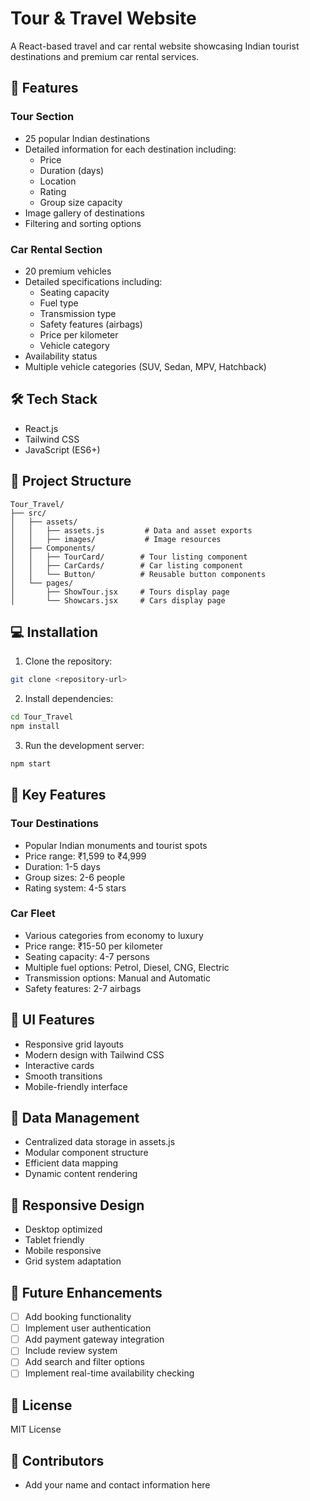 # Tour & Travel Website

A React-based travel and car rental website showcasing Indian tourist destinations and premium car rental services.

## 🌟 Features

### Tour Section
- 25 popular Indian destinations
- Detailed information for each destination including:
  - Price
  - Duration (days)
  - Location
  - Rating
  - Group size capacity
- Image gallery of destinations
- Filtering and sorting options

### Car Rental Section
- 20 premium vehicles
- Detailed specifications including:
  - Seating capacity
  - Fuel type
  - Transmission type
  - Safety features (airbags)
  - Price per kilometer
  - Vehicle category
- Availability status
- Multiple vehicle categories (SUV, Sedan, MPV, Hatchback)

## 🛠️ Tech Stack
- React.js
- Tailwind CSS
- JavaScript (ES6+)

## 📁 Project Structure
```
Tour_Travel/
├── src/
│   ├── assets/
│   │   ├── assets.js         # Data and asset exports
│   │   ├── images/           # Image resources
│   ├── Components/
│   │   ├── TourCard/        # Tour listing component
│   │   ├── CarCards/        # Car listing component
│   │   └── Button/          # Reusable button components
│   └── pages/
│       ├── ShowTour.jsx     # Tours display page
│       └── Showcars.jsx     # Cars display page
```

## 💻 Installation

1. Clone the repository:
```bash
git clone <repository-url>
```

2. Install dependencies:
```bash
cd Tour_Travel
npm install
```

3. Run the development server:
```bash
npm start
```

## 🎯 Key Features

### Tour Destinations
- Popular Indian monuments and tourist spots
- Price range: ₹1,599 to ₹4,999
- Duration: 1-5 days
- Group sizes: 2-6 people
- Rating system: 4-5 stars

### Car Fleet
- Various categories from economy to luxury
- Price range: ₹15-50 per kilometer
- Seating capacity: 4-7 persons
- Multiple fuel options: Petrol, Diesel, CNG, Electric
- Transmission options: Manual and Automatic
- Safety features: 2-7 airbags

## 🎨 UI Features
- Responsive grid layouts
- Modern design with Tailwind CSS
- Interactive cards
- Smooth transitions
- Mobile-friendly interface

## 🔄 Data Management
- Centralized data storage in assets.js
- Modular component structure
- Efficient data mapping
- Dynamic content rendering

## 📱 Responsive Design
- Desktop optimized
- Tablet friendly
- Mobile responsive
- Grid system adaptation

## 🚀 Future Enhancements
- [ ] Add booking functionality
- [ ] Implement user authentication
- [ ] Add payment gateway integration
- [ ] Include review system
- [ ] Add search and filter options
- [ ] Implement real-time availability checking

## 📄 License
MIT License

## 👥 Contributors
- Add your name and contact information here
